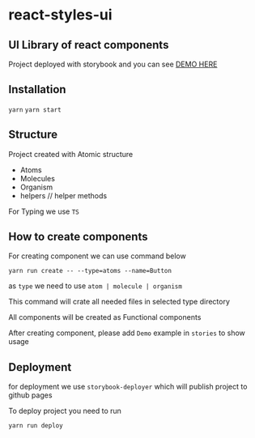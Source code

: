 # react-styles-ui

## UI Library of react components

Project deployed with storybook and you can see
[DEMO HERE](https://hovakimyan.github.io/react-ui/)

## Installation

`yarn`
`yarn start`

## Structure

Project created with Atomic structure

-   Atoms
-   Molecules
-   Organism
-   helpers // helper methods

For Typing we use `TS`

## How to create components

For creating component we can use command below

`yarn run create -- --type=atoms --name=Button`

as `type` we need to use `atom | molecule | organism`

This command will crate all needed files in selected type directory

All components will be created as Functional components

After creating component, please add `Demo` example in `stories` to show usage

## Deployment

for deployment we use `storybook-deployer` which will publish project to github pages

To deploy project you need to run

`yarn run deploy`
